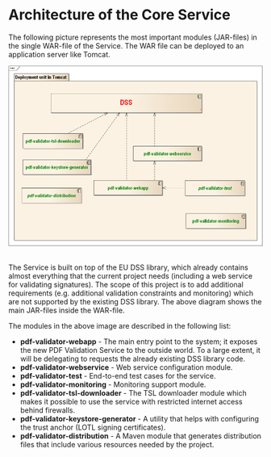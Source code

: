 # Architecture of the Core Service

The following picture represents the most important modules (JAR-files) in the single WAR-file of the Service. 
The WAR file can be deployed to an application server like Tomcat.

![Architecture overview](img/arch_overview.png)
<image>

The Service is built on top of the EU DSS library, which already contains almost everything that the current project needs 
(including a web service for validating signatures). The scope of this project is to add additional requirements (e.g. additional 
validation constraints and monitoring) which are not supported by the existing DSS library. The above diagram shows the main JAR-files 
inside the WAR-file.

The modules in the above image are described in the following list:

- **pdf-validator-webapp** - The main entry point to the system; it exposes the new PDF Validation Service 
  to the outside world. To a large extent, it will be delegating to requests the already existing DSS library code.
- **pdf-validator-webservice** - Web service configuration module.
- **pdf-validator-test** - End-to-end test cases for the service.
- **pdf-validator-monitoring** - Monitoring support module.
- **pdf-validator-tsl-downloader** - The TSL downloader module which makes it possible to use the 
  service with restricted internet access behind firewalls.
- **pdf-validator-keystore-generator** - A utility that helps with configuring the trust anchor (LOTL signing certificates).
- **pdf-validator-distribution** - A Maven module that generates distribution files that include various resources needed by the project. 
